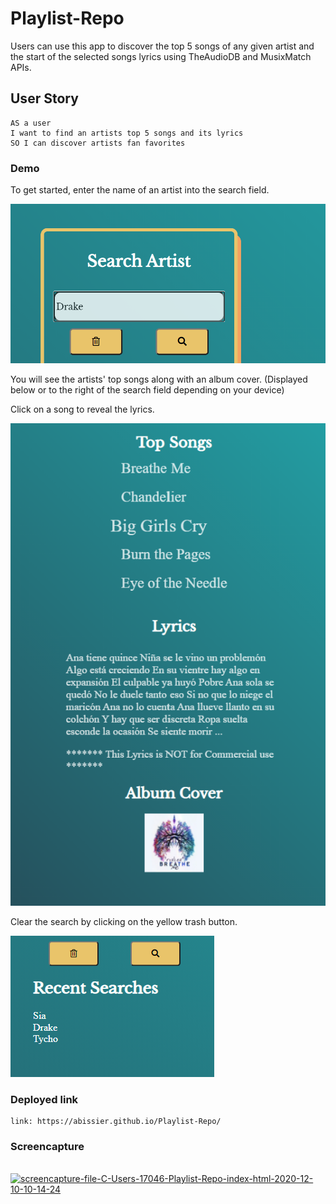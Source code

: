 # Playlist-Repo

Users can use this app to discover the top 5 songs of any given artist and the start of the selected songs lyrics using TheAudioDB and MusixMatch APIs. 

## User Story 

```
AS a user
I want to find an artists top 5 songs and its lyrics 
SO I can discover artists fan favorites
```

### Demo
To get started, enter the name of an artist into the search field. 

![MusicMachine](./imgs/music-machine-demo-1.png)

You will see the artists' top songs along with an album cover. (Displayed below or to the right of the search field depending on your device) 

Click on a song to reveal the lyrics.

![MusicMachineTwo](./imgs/music-machine-demo-2.png)

Clear the search by clicking on the yellow trash button.

![MusicMachineThree](./imgs/music-machine-demo-3.png)

### Deployed link

```
link: https://abissier.github.io/Playlist-Repo/
```
### Screencapture 
<br>
<a href="https://ibb.co/b56hx58"><img src="https://i.ibb.co/Zzfs3zk/screencapture-file-C-Users-17046-Playlist-Repo-index-html-2020-12-10-10-14-24.png" alt="screencapture-file-C-Users-17046-Playlist-Repo-index-html-2020-12-10-10-14-24" border="0"></a>

